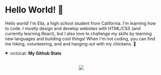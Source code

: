 # Hello World! :wave:

Hello world! I'm Ella, a high school student from California. I'm learning how to code. I mostly design and develop websites with HTML/CSS (and currently learning React), but I also love to challenge my skills by learning new languages and building cool things! When I'm not coding, you can find me hiking, volunteering, and and hanging out with my chickens. :chicken:

<details open>
 <summary> :octocat: <b>My Github Stats</b> </summary>
<br>
<p align = "center">
 <img align="center" src="https://github-readme-stats.vercel.app/api?username=eilla1&count_private=true" />

</p>

</details>

